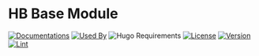 # HB Base Module

[![Documentations](https://img.shields.io/badge/docs-references-blue?logo=hugo&style=flat-square)](https://hb.hugomods.com)
[![Used By](https://img.shields.io/badge/dynamic/json?color=success&label=used+by&query=repositories_humanize&logo=hugo&style=flat-square&url=https://api.razonyang.com/v1/github/dependents/hbstack/base)](https://github.com/hbstack/base/network/dependents)
![Hugo Requirements](https://img.shields.io/badge/dynamic/json?color=important&label=requirements&query=requirements&logo=hugo&style=flat-square&url=https://api.razonyang.com/v1/hugo/modules/github.com/hbstack/base)
[![License](https://img.shields.io/github/license/hbstack/base?style=flat-square)](https://github.com/hbstack/base/blob/main/LICENSE)
[![Version](https://img.shields.io/badge/dynamic/json?color=blue&label=version&query=name&url=https://api.razonyang.com/v1/github/tag/hbstack/base&style=flat-square)](https://github.com/hbstack/base/tags)
[![Lint](https://github.com/hbstack/base/actions/workflows/lint.yml/badge.svg?style=flat-square)](https://github.com/hbstack/base/actions/workflows/lint.yml)
